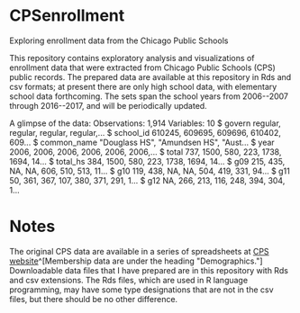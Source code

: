 # CPSenrollment
Exploring enrollment data from the Chicago Public Schools

This repository contains exploratory analysis and visualizations of enrollment data that were extracted from Chicago Public Schools (CPS) public records. The prepared data are available at this repository in Rds and csv formats; at present there are only high school data, with elementary school data forthcoming. The sets span the school years from 2006--2007 through 2016--2017, and will be periodically updated.

A glimpse of the data:
Observations: 1,914
Variables: 10
$ govern      <fct> regular, regular, regular, regular,...
$ school_id   <int> 610245, 609695, 609696, 610402, 609...
$ common_name <chr> "Douglass HS", "Amundsen HS", "Aust...
$ year        <dbl> 2006, 2006, 2006, 2006, 2006, 2006,...
$ total       <int> 737, 1500, 580, 223, 1738, 1694, 14...
$ total_hs    <dbl> 384, 1500, 580, 223, 1738, 1694, 14...
$ g09         <int> 215, 435, NA, NA, 606, 510, 513, 11...
$ g10         <int> 119, 438, NA, NA, 504, 419, 331, 94...
$ g11         <int> 50, 361, 367, 107, 380, 371, 291, 1...
$ g12         <int> NA, 266, 213, 116, 248, 394, 304, 1...

# Notes
The original CPS data are available in a series of spreadsheets at [CPS website](http://www.cps.edu/SchoolData/Pages/SchoolData.aspx)^[Membership data are under the heading "Demographics."]
Downloadable data files that I have prepared are in this repository with Rds and csv extensions. The Rds files, which are used in R language programming, may have some type designations that are not in the csv files, but there should be no other difference.